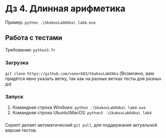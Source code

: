 # Дз 4. Длинная арифметика
Пример: `python .\SkakovLabO4ka\ lab4.exe`

## Работа с тестами
Требование: `python3.7+`

### Загрузка
`git clone https://github.com/vanerk03/SkakovLabO4ka` (Возможно, вам придётся явно указать ветку, так как на разных ветках тесты для разных дз)

### Запуск
1. Командная строка Windows: `python .\SkakovLabO4ka\ lab4.exe`
2. Командная строка Ubuntu\MacOS: `python3 .\SkakovLabO4ka\ lab4`

### 
Скрипт делает автоматический `git pull`, для поддержания актуальной версии тестов.
